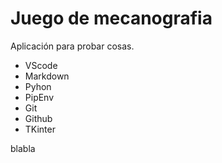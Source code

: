 # Juego de mecanografia
Aplicación para probar cosas.

* VScode
* Markdown
* Pyhon
* PipEnv
* Git
* Github
* TKinter

blabla